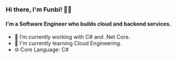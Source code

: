 ### Hi there, I'm Funbi! 👋😄
#### I'm a Software Engineer who builds cloud and backend services.
- 🔭 I’m currently working with C# and .Net Core.
- 🌱 I'm currently learning Cloud Engineering.
- 🌐 Core Language: C#


